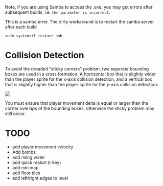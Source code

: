 
Note, if you are using Samba to access the .exe, you may get errors after subsequent builds, i.e. `the parameter is incorrect`.

This is a samba error. The dirty workaround is to restart the samba server after each build

```
sudo systemctl restart smb
```

# Collision Detection

To avoid the dreaded "sticky corners" problem, two seperate bounding boxes are used in a cross formation. A horrizontal box that is slightly wider than the player sprite for the x-axis collision detection, and a vertical box that is slightly higher than the player sprite for the y-axis collision detection:

![](cross_bounding_box.svg)

You must ensure that player movement delta is equal or larger than the corner overlaps of the bounding boxes, otherwise the sticky problem may still occur.


# TODO

- add player movement velocity
- Add bombs
- add rising water
- add quick restart (r key)
- add minimap
- add floor tiles
- add left/right edges to level
